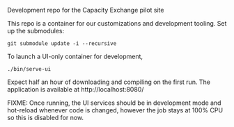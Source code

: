 Development repo for the Capacity Exchange pilot site

This repo is a container for our customizations and development tooling.  Set up the submodules:

    git submodule update -i --recursive

To launch a UI-only container for development,

    ./bin/serve-ui

Expect half an hour of downloading and compiling on the first run.  The application is available at http://localhost:8080/

FIXME: Once running, the UI services should be in development mode and hot-reload whenever code is changed, however the job stays at 100% CPU so this is disabled for now.
